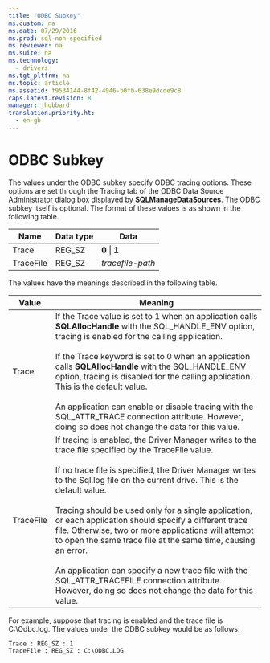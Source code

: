 ```yaml
---
title: "ODBC Subkey"
ms.custom: na
ms.date: 07/29/2016
ms.prod: sql-non-specified
ms.reviewer: na
ms.suite: na
ms.technology: 
  - drivers
ms.tgt_pltfrm: na
ms.topic: article
ms.assetid: f9534144-8f42-4946-b0fb-638e9dcde9c8
caps.latest.revision: 8
manager: jhubbard
translation.priority.ht: 
  - en-gb
---
```

# ODBC Subkey
The values under the ODBC subkey specify ODBC tracing options. These options are set through the Tracing tab of the ODBC Data Source Administrator dialog box displayed by **SQLManageDataSources**. The ODBC subkey itself is optional. The format of these values is as shown in the following table.  
  
|Name|Data type|Data|  
|----------|---------------|----------|  
|Trace|REG_SZ|**0** &#124; **1**|  
|TraceFile|REG_SZ|*tracefile-path*|  
  
 The values have the meanings described in the following table.  
  
|Value|Meaning|  
|-----------|-------------|  
|Trace|If the Trace value is set to 1 when an application calls **SQLAllocHandle** with the SQL_HANDLE_ENV option, tracing is enabled for the calling application.<br /><br /> If the Trace keyword is set to 0 when an application calls **SQLAllocHandle** with the SQL_HANDLE_ENV option, tracing is disabled for the calling application. This is the default value.<br /><br /> An application can enable or disable tracing with the SQL_ATTR_TRACE connection attribute. However, doing so does not change the data for this value.|  
|TraceFile|If tracing is enabled, the Driver Manager writes to the trace file specified by the TraceFile value.<br /><br /> If no trace file is specified, the Driver Manager writes to the Sql.log file on the current drive. This is the default value.<br /><br /> Tracing should be used only for a single application, or each application should specify a different trace file. Otherwise, two or more applications will attempt to open the same trace file at the same time, causing an error.<br /><br /> An application can specify a new trace file with the SQL_ATTR_TRACEFILE connection attribute. However, doing so does not change the data for this value.|  
  
 For example, suppose that tracing is enabled and the trace file is C:\Odbc.log. The values under the ODBC subkey would be as follows:  
  
```  
Trace : REG_SZ : 1  
TraceFile : REG_SZ : C:\ODBC.LOG  
  
```